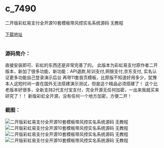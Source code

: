 # c_7490
二开版彩虹易支付全开源10套模板带风控实名系统源码 无教程
<br/></br>
[下载地址](https://www.uuid2.com/7490.html "下载地址")
<br/></br>
<h3>源码简介：</h3>
<p>直接安装即可、彩虹的东西还是非常完善了的。
此版本为彩虹易支付原作者二开版本，新加了很多功能，新功能：API退款,轮训支付,网银支付,京东支付,
实名认证更多功能自己登录演示后台
再带11套首页模板，比原版不知道好用多少，犹豫本人这短时间一直在国外无法搭建演示测试，但是这个精品必须搭建了！
这个比老版本好很多，全新支持2代支付宝支付，完全开源无任何加密，一出来我就买来研究了！！
新版彩虹全开源，没有任何一个地方加密，方便二开！<p>
<h3>截图：</h3>
<img src="https://www.uuid2.com/wp-content/uploads/img/uimage/76641632726915.gif" alt="二开版彩虹易支付全开源10套模板带风控实名系统源码 无教程"><img src="https://www.uuid2.com/wp-content/uploads/img/uimage/31911632726916.gif" alt="二开版彩虹易支付全开源10套模板带风控实名系统源码 无教程"><img src="https://www.uuid2.com/wp-content/uploads/img/uimage/44301632726916.gif" alt="二开版彩虹易支付全开源10套模板带风控实名系统源码 无教程"><img src="https://www.uuid2.com/wp-content/uploads/img/uimage/27231632726917.gif" alt="二开版彩虹易支付全开源10套模板带风控实名系统源码 无教程">
